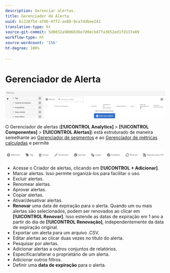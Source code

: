 ```yaml
---
description: Gerenciar alertas.
title: Gerenciador de Alerta
uuid: 6c228754-af8b-4ff2-ae88-9ca7ddbee242
translation-type: ht
source-git-commit: 5d8032a9806836e7d0ecbd7fa3652ed1fd137e89
workflow-type: ht
source-wordcount: '156'
ht-degree: 100%

---
```



# Gerenciador de Alerta

![](assets/alert-manager.png)

O Gerenciador de alertas (**[!UICONTROL Analytics]** > **[!UICONTROL Componentes]** > **[!UICONTROL Alertas]**) está estruturado de maneira semelhante ao [Gerenciador de segmentos](https://docs.adobe.com/content/help/pt-BR/analytics/components/segmentation/segmentation-workflow/seg-manage.html) e ao [Gerenciador de métricas calculadas](https://docs.adobe.com/content/help/pt-BR/analytics/components/calculated-metrics/calcmetric-workflow/cm-manager.html) e permite

![](assets/alert-manager-tasks.png)

* Acesse o Criador de alertas, clicando em **[!UICONTROL + Adicionar]**.
* Marcar alertas. Isso permite organizá-los para facilitar o uso.
* Excluir alertas.
* Renomear alertas.
* Aprovar alertas.
* Copiar alertas.
* Ativar/desativar alertas.
* **Renovar** uma data de expiração para o alerta. Quando um ou mais alertas são selecionados, podem ser renovados ao clicar em **[!UICONTROL Renovar]**. Isso estende as datas de expiração em 1 ano a partir do dia de **[!UICONTROL Renovação]**, independentemente da data de expiração original.
* Exportar um alerta para um arquivo .CSV.
* Editar alertas ao clicar duas vezes no título do alerta.
* Pesquisar por alertas.
* Adicionar alertas a outros conjuntos de relatórios.
* Especificar/alterar o proprietário de um alerta.
* Adicionar outros filtros.
* Definir uma **data de expiração** para o alerta.


